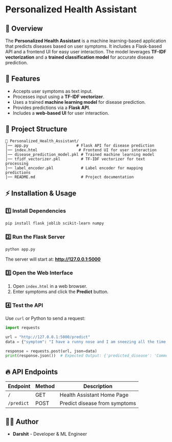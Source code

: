 # Personalized Health Assistant

## 📌 Overview
The **Personalized Health Assistant** is a machine learning-based application that predicts diseases based on user symptoms. It includes a Flask-based API and a frontend UI for easy user interaction. The model leverages **TF-IDF vectorization** and a **trained classification model** for accurate disease prediction.

## 🚀 Features
- Accepts user symptoms as text input.
- Processes input using a **TF-IDF vectorizer**.
- Uses a trained **machine learning model** for disease prediction.
- Provides predictions via a **Flask API**.
- Includes a **web-based UI** for user interaction.

## 📂 Project Structure
```
📁 Personalized_Health_Assistant/
│── app.py                     # Flask API for disease prediction
│── index.html                  # Frontend UI for user interaction
│── disease_prediction_model.pkl # Trained machine learning model
│── tfidf_vectorizer.pkl         # TF-IDF vectorizer for text processing
│── label_encoder.pkl            # Label encoder for mapping predictions
│── README.md                    # Project documentation
```

## ⚡ Installation & Usage

### 1️⃣ Install Dependencies
```bash
pip install flask joblib scikit-learn numpy
```

### 2️⃣ Run the Flask Server
```bash
python app.py
```
The server will start at: **http://127.0.0.1:5000**

### 3️⃣ Open the Web Interface
1. Open `index.html` in a web browser.
2. Enter symptoms and click the **Predict** button.

### 4️⃣ Test the API
Use `curl` or Python to send a request:
```python
import requests

url = "http://127.0.0.1:5000/predict"
data = {"symptom": "I have a runny nose and I am sneezing all the time."}

response = requests.post(url, json=data)
print(response.json())  # Expected Output: {'predicted_disease': 'Common Cold'}
```

## 🔥 API Endpoints
| Endpoint  | Method | Description |
|-----------|--------|-------------|
| `/`       | GET    | Health Assistant Home Page |
| `/predict` | POST  | Predict disease from symptoms |

## 👨‍💻 Author
- **Darshit** - Developer & ML Engineer


